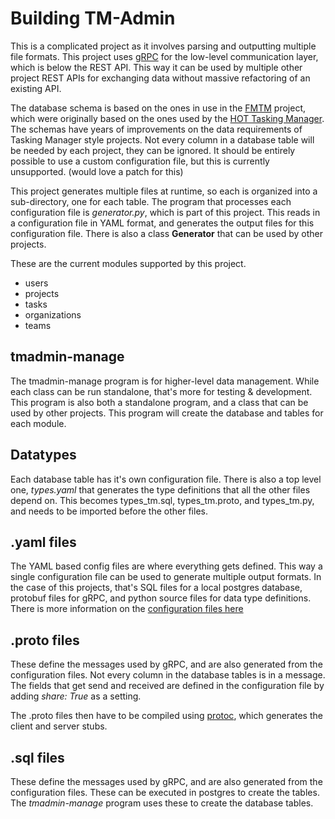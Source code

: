 # Building TM-Admin

This is a complicated project as it involves parsing and outputting
multiple file formats. This project uses [gRPC](https://grpc.io/) for
the low-level communication layer, which is below the REST API. This
way it can be used by multiple other project REST APIs for exchanging
data without massive refactoring of an existing API.

The database schema is based on the ones in use in the
[FMTM](https://hotosm.github.io/fmtm/) project, which were
originally based on the ones used by the [HOT Tasking
Manager](https://tasks.hotosm.org/). The schemas have years of
improvements on the data requirements of Tasking Manager style
projects. Not every column in a database table will be needed by each
project, they can be ignored. It should be entirely possible to use a
custom configuration file, but this is currently unsupported. (would
love a patch for this)

This project generates multiple files at runtime, so each is
organized into a sub-directory, one for each table. The program that
processes each configuration file is *generator.py*, which is part of
this project. This reads in a configuration file in YAML format, and
generates the output files for this configuration file. There is also a
class **Generator** that can be used by other projects.

These are the current modules supported by this project.

* users
* projects
* tasks
* organizations
* teams

## tmadmin-manage

The tmadmin-manage program is for higher-level data management. While
each class can be run standalone, that's more for testing &
development. This program is also both a standalone program, and a
class that can be used by other projects. This program will create the
database and tables for each module.

## Datatypes

Each database table has it's own configuration file. There is also a
top level one, *types.yaml* that generates the type definitions that
all the other files depend on. This becomes types_tm.sql,
types_tm.proto, and types_tm.py, and needs to be imported before the
other files.

## .yaml files

The YAML based config files are where everything gets defined. This
way a single configuration file can be used to generate multiple
output formats. In the case of this projects, that's SQL files for a
local postgres database, protobuf files for gRPC, and python source
files for data type definitions. There is more information on the
[configuration files here](configuring)

## .proto files

These define the messages used by gRPC, and are also generated from
the configuration files. Not every column in the database tables is in
a message. The fields that get send and received are defined in the
configuration file by adding *share: True* as a setting.

The .proto files then have to be compiled using
[protoc](https://grpc.io/docs/protoc-installation/), which 
generates the client and server stubs.

## .sql files

These define the messages used by gRPC, and are also generated from
the configuration files. These can be executed in postgres to create
the tables. The *tmadmin-manage* program uses these to create the
database tables.

